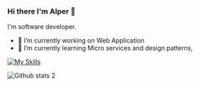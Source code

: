 ### Hi there I'm Alper 👋

I'm software developer. 

- 🔭 I’m currently working on Web Application
- 🌱 I’m currently learning Micro services and design patterns,


[![My Skills](https://skillicons.dev/icons?i=,net,cs,js,html,css,jquery,azure,git,postman,visualstudio,vscode)](https://skillicons.dev)


![Github stats 2](https://github-readme-stats.vercel.app/api?username=alpercubukcuu&show_icons=true&theme=radical)

